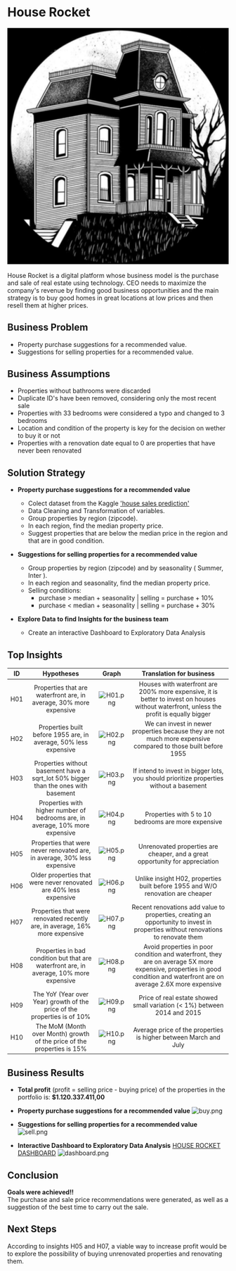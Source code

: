 # House Rocket
![bates.png](https://raw.githubusercontent.com/pmusachio/house_rocket/main/00.datasets/bates.png)

House Rocket is a digital platform whose business model is the purchase and sale of real estate using technology.
CEO needs to maximize the company's revenue by finding good business opportunities and the main strategy is to buy good homes in great locations at low prices and then resell them at higher prices.

## Business Problem
- Property purchase suggestions for a recommended value.
- Suggestions for selling properties for a recommended value.

## Business Assumptions
- Properties without bathrooms were discarded
- Duplicate ID's have been removed, considering only the most recent sale
- Properties with 33 bedrooms were considered a typo and changed to 3 bedrooms
- Location and condition of the property is key for the decision on wether to buy it or not
- Properties with a renovation date equal to 0 are properties that have never been renovated

## Solution Strategy
- **Property purchase suggestions for a recommended value**
    - Colect dataset from the Kaggle  ['house sales prediction'](https://www.kaggle.com/harlfoxem/housesalesprediction)
    - Data Cleaning and Transformation of variables.
    - Group properties by region (zipcode).
    - In each region, find the median property price.
    - Suggest properties that are below the median price in the region and that are in good condition.


- **Suggestions for selling properties for a recommended value**
    - Group properties by region (zipcode) and by seasonality ( Summer, Inter ).
    - In each region and seasonality, find the median property price.
    - Selling conditions:
        - purchase > median + seasonality | selling = purchase + 10%
        - purchase < median + seasonality | selling = purchase + 30%


- **Explore Data to find Insights for the business team**
    - Create an interactive Dashboard to Exploratory Data Analysis

## Top Insights
ID | Hypotheses | Graph | Translation for business
:-:|:-:|:-:|:-:
H01 | Properties that are waterfront are, in average, 30% more expensive | ![H01.png](https://raw.githubusercontent.com/pmusachio/house_rocket/main/04.screenshots/H01.png) | Houses with waterfront are 200% more expensive, it is better to invest on houses without waterfront, unless the profit is equally bigger
H02 | Properties built before 1955 are, in average, 50% less expensive | ![H02.png](https://raw.githubusercontent.com/pmusachio/house_rocket/main/04.screenshots/H02.png) | We can invest in newer properties because they are not much more expensive compared to those built before 1955
H03 | Properties without basement have a sqrt_lot 50% bigger than the ones with basement | ![H03.png](https://raw.githubusercontent.com/pmusachio/house_rocket/main/04.screenshots/H03.png) | If intend to invest in bigger lots, you should prioritize properties without a basement
H04 | Properties with higher number of bedrooms are, in average, 10% more expensive | ![H04.png](https://raw.githubusercontent.com/pmusachio/house_rocket/main/04.screenshots/H04.png) | Properties with 5 to 10 bedrooms are more expensive
H05 | Properties that were never renovated are, in average, 30% less expensive | ![H05.png](https://raw.githubusercontent.com/pmusachio/house_rocket/main/04.screenshots/H05.png) | Unrenovated properties are cheaper, and a great opportunity for appreciation
H06 | Older properties that were never renovated are 40% less expensive | ![H06.png](https://raw.githubusercontent.com/pmusachio/house_rocket/main/04.screenshots/H06.png) | Unlike insight H02, properties built before 1955 and W/O renovation are cheaper
H07 | Properties that were renovated recently are, in average, 16% more expensive | ![H07.png](https://raw.githubusercontent.com/pmusachio/house_rocket/main/04.screenshots/H07.png) | Recent renovations add value to properties, creating an opportunity to invest in properties without renovations to renovate them
H08 | Properties in bad condition but that are waterfront are, in average, 10% more expensive | ![H08.png](https://raw.githubusercontent.com/pmusachio/house_rocket/main/04.screenshots/H08.png) | Avoid properties in poor condition and waterfront, they are on average 5X more expensive, properties in good condition and waterfront are on average 2.6X more expensive
H09 | The YoY (Year over Year) growth of the price of the properties is of 10% | ![H09.png](https://raw.githubusercontent.com/pmusachio/house_rocket/main/04.screenshots/H09.png) | Price of real estate showed small variation (< 1%) between 2014 and 2015
H10 | The MoM (Month over Month) growth of the price of the properties is 15% | ![H10.png](https://raw.githubusercontent.com/pmusachio/house_rocket/main/04.screenshots/H10.png) | Average price of the properties is higher between March and July

## Business Results
- **Total profit** (profit = selling price - buying price) of the properties in the portfolio is: **$1.120.337.411,00**

- **Property purchase suggestions for a recommended value**
![buy.png](https://raw.githubusercontent.com/pmusachio/house_rocket/main/04.screenshots/buy.png)

- **Suggestions for selling properties for a recommended value**
![sell.png](https://raw.githubusercontent.com/pmusachio/house_rocket/main/04.screenshots/sell.png)

- **Interactive Dashboard to Exploratory Data Analysis**
    [HOUSE ROCKET DASHBOARD](https://???.herokuapp.com/)
![dashboard.png](https://raw.githubusercontent.com/pmusachio/house_rocket/main/04.screenshots/dashboard.png)

## Conclusion
**Goals were achieved!!**   
The purchase and sale price recommendations were generated, as well as a suggestion of the best time to carry out the sale.

## Next Steps
According to insights H05 and H07, a viable way to increase profit would be to explore the possibility of buying unrenovated properties and renovating them.

